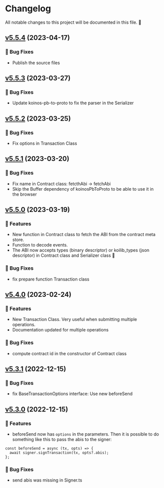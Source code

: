 # Changelog

All notable changes to this project will be documented in this file. 🤘

## [v5.5.4](https://github.com/joticajulian/koilib/releases/tag/v5.5.4) (2023-04-17)

### 🐛 Bug Fixes

- Publish the source files

## [v5.5.3](https://github.com/joticajulian/koilib/releases/tag/v5.5.3) (2023-03-27)

### 🐛 Bug Fixes

- Update koinos-pb-to-proto to fix the parser in the Serializer

## [v5.5.2](https://github.com/joticajulian/koilib/releases/tag/v5.5.2) (2023-03-25)

### 🐛 Bug Fixes

- Fix options in Transaction Class

## [v5.5.1](https://github.com/joticajulian/koilib/releases/tag/v5.5.1) (2023-03-20)

### 🐛 Bug Fixes

- Fix name in Contract class: fetcthAbi -> fetchAbi
- Skip the Buffer dependency of koinosPbToProto to be able to use it in the browser

## [v5.5.0](https://github.com/joticajulian/koilib/releases/tag/v5.5.0) (2023-03-19)

### 🚀 Features

- New function in Contract class to fetch the ABI from the contract meta store.
- Function to decode events.
- The ABI now accepts types (binary descriptor) or koilib_types (json descriptor) in Contract class and Serializer class 🥳

### 🐛 Bug Fixes

- fix prepare function Transaction class

## [v5.4.0](https://github.com/joticajulian/koilib/releases/tag/v5.4.0) (2023-02-24)

### 🚀 Features

- New Transaction Class. Very useful when submitting multiple operations.
- Documentation updated for multiple operations

### 🐛 Bug Fixes

- compute contract id in the constructor of Contract class

## [v5.3.1](https://github.com/joticajulian/koilib/releases/tag/v5.3.1) (2022-12-15)

### 🐛 Bug Fixes

- fix BaseTransactionOptions interface: Use new beforeSend

## [v5.3.0](https://github.com/joticajulian/koilib/releases/tag/v5.3.0) (2022-12-15)

### 🚀 Features

- beforeSend now has `options` in the parameters. Then it is possible to do something like this to pass the abis to the signer:

```
const beforeSend = async (tx, opts) => {
  await signer.signTransaction(tx, opts?.abis);
};
```

### 🐛 Bug Fixes

- send abis was missing in Signer.ts
